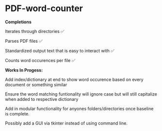 # PDF-word-counter

**Completions**

Iterates through directories ✅

Parses PDF files ✅

Standardized output text that is easy to interact with ✅

Counts word occurences per file ✅

**Works In Progess:**



  Add index/dictionary at end to show word occurence based on every document or something similar

  Ensure the word matching funtionality will ignore case but will still capitalize when added to respective dictionary

  Add in modular functionality for anyones folders/directories once baseline is complete.


  Possibly add a GUI via tkinter instead of using command line.

